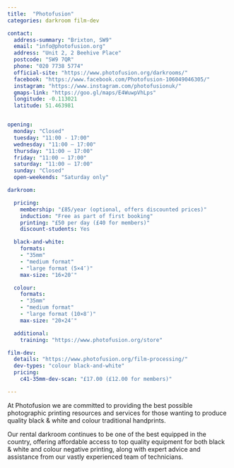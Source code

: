 ```yaml
---
title:  "Photofusion"
categories: darkroom film-dev

contact:
  address-summary: "Brixton, SW9"
  email: "info@photofusion.org"
  address: "Unit 2, 2 Beehive Place"
  postcode: "SW9 7QR"
  phone: "020 7738 5774"
  official-site: "https://www.photofusion.org/darkrooms/"
  facebook: "https://www.facebook.com/Photofusion-106049046305/"
  instagram: "https://www.instagram.com/photofusionuk/"
  gmaps-link: "https://goo.gl/maps/E4WuwpVhLps"
  longitude: -0.113021
  latitude: 51.463981


opening:
  monday: "Closed"
  tuesday: "11:00 - 17:00"
  wednesday: "11:00 – 17:00"
  thursday: "11:00 – 17:00"
  friday: "11:00 – 17:00"
  saturday: "11:00 – 17:00"
  sunday: "Closed"
  open-weekends: "Saturday only"

darkroom:

  pricing:
    membership: "£85/year (optional, offers discounted prices)"
    induction: "Free as part of first booking"
    printing: "£50 per day (£40 for members)"
    discount-students: Yes

  black-and-white:
    formats:
    - "35mm"
    - "medium format"
    - "large format (5×4″)"
    max-size: "16×20″"

  colour:
    formats:
    - "35mm"
    - "medium format"
    - "large format (10×8″)"  
    max-size: "20×24″"

  additional:
    training: "https://www.photofusion.org/store"

film-dev:
  details: "https://www.photofusion.org/film-processing/"
  dev-types: "colour black-and-white"  
  pricing:
    c41-35mm-dev-scan: "£17.00 (£12.00 for members)"

---
```


At Photofusion we are committed to providing the best possible photographic printing resources and services for those wanting to produce quality black & white and colour traditional handprints.

Our rental darkroom continues to be one of the best equipped in the country, offering affordable access to top quality equipment for both black & white and colour negative printing, along with expert advice and assistance from our vastly experienced team of technicians.
